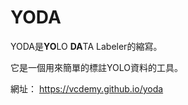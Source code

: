 # YODA

YODA是**YO**LO **DA**TA Labeler的縮寫。

它是一個用來簡單的標註YOLO資料的工具。

網址： https://vcdemy.github.io/yoda
